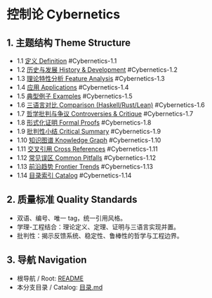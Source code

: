 # 控制论 Cybernetics

## 1. 主题结构 Theme Structure

- 1.1 [定义 Definition](./definition.md) #Cybernetics-1.1
- 1.2 [历史与发展 History & Development](./history.md) #Cybernetics-1.2
- 1.3 [理论特性分析 Feature Analysis](./feature_analysis.md) #Cybernetics-1.3
- 1.4 [应用 Applications](./applications.md) #Cybernetics-1.4
- 1.5 [典型例子 Examples](./examples.md) #Cybernetics-1.5
- 1.6 [三语言对比 Comparison (Haskell/Rust/Lean)](./comparison.md) #Cybernetics-1.6
- 1.7 [哲学批判与争议 Controversies & Critique](./controversies.md) #Cybernetics-1.7
- 1.8 [形式化证明 Formal Proofs](./formal_proofs.md) #Cybernetics-1.8
- 1.9 [批判性小结 Critical Summary](./critical_summary.md) #Cybernetics-1.9
- 1.10 [知识图谱 Knowledge Graph](./knowledge_graph.mmd) #Cybernetics-1.10
- 1.11 [交叉引用 Cross References](./cross_references.md) #Cybernetics-1.11
- 1.12 [常见误区 Common Pitfalls](./common_pitfalls.md) #Cybernetics-1.12
- 1.13 [前沿趋势 Frontier Trends](./frontier_trends.md) #Cybernetics-1.13
- 1.14 [目录索引 Catalog](./目录.md) #Cybernetics-1.14

## 2. 质量标准 Quality Standards

- 双语、编号、唯一 tag，统一引用风格。
- 学理-工程结合：理论定义、定理、证明与三语言实现并置。
- 批判性：揭示反馈系统、稳定性、鲁棒性的哲学与工程边界。

## 3. 导航 Navigation

- 根导航 / Root: [README](../README.md)
- 本分支目录 / Catalog: [目录.md](./目录.md)
